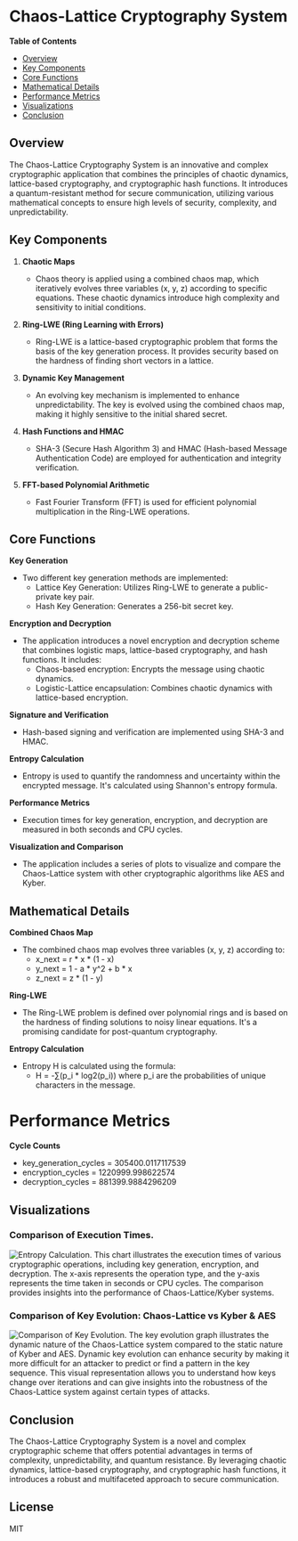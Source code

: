 # Chaos-Lattice Cryptography System

**Table of Contents**
- [Overview](#overview)
- [Key Components](#key-components)
- [Core Functions](#core-functions)
- [Mathematical Details](#mathematical-details)
- [Performance Metrics](#Performance-Metrics)
- [Visualizations](#visualizations)
- [Conclusion](#conclusion)

## Overview
The Chaos-Lattice Cryptography System is an innovative and complex cryptographic application that combines the principles of chaotic dynamics, lattice-based cryptography, and cryptographic hash functions. It introduces a quantum-resistant method for secure communication, utilizing various mathematical concepts to ensure high levels of security, complexity, and unpredictability.

## Key Components
1. **Chaotic Maps**
   - Chaos theory is applied using a combined chaos map, which iteratively evolves three variables (x, y, z) according to specific equations. These chaotic dynamics introduce high complexity and sensitivity to initial conditions.

2. **Ring-LWE (Ring Learning with Errors)**
   - Ring-LWE is a lattice-based cryptographic problem that forms the basis of the key generation process. It provides security based on the hardness of finding short vectors in a lattice.

3. **Dynamic Key Management**
   - An evolving key mechanism is implemented to enhance unpredictability. The key is evolved using the combined chaos map, making it highly sensitive to the initial shared secret.

4. **Hash Functions and HMAC**
   - SHA-3 (Secure Hash Algorithm 3) and HMAC (Hash-based Message Authentication Code) are employed for authentication and integrity verification.

5. **FFT-based Polynomial Arithmetic**
   - Fast Fourier Transform (FFT) is used for efficient polynomial multiplication in the Ring-LWE operations.

## Core Functions
**Key Generation**
- Two different key generation methods are implemented:
  - Lattice Key Generation: Utilizes Ring-LWE to generate a public-private key pair.
  - Hash Key Generation: Generates a 256-bit secret key.

**Encryption and Decryption**
- The application introduces a novel encryption and decryption scheme that combines logistic maps, lattice-based cryptography, and hash functions. It includes:
  - Chaos-based encryption: Encrypts the message using chaotic dynamics.
  - Logistic-Lattice encapsulation: Combines chaotic dynamics with lattice-based encryption.

**Signature and Verification**
- Hash-based signing and verification are implemented using SHA-3 and HMAC.

**Entropy Calculation**
- Entropy is used to quantify the randomness and uncertainty within the encrypted message. It's calculated using Shannon's entropy formula.

**Performance Metrics**
- Execution times for key generation, encryption, and decryption are measured in both seconds and CPU cycles.

**Visualization and Comparison**
- The application includes a series of plots to visualize and compare the Chaos-Lattice system with other cryptographic algorithms like AES and Kyber.

## Mathematical Details
**Combined Chaos Map**
- The combined chaos map evolves three variables (x, y, z) according to:
  - x_next = r * x * (1 - x)
  - y_next = 1 - a * y^2 + b * x
  - z_next = z * (1 - y)

**Ring-LWE**
- The Ring-LWE problem is defined over polynomial rings and is based on the hardness of finding solutions to noisy linear equations. It's a promising candidate for post-quantum cryptography.

**Entropy Calculation**
- Entropy H is calculated using the formula:
  - H = -∑(p_i * log2(p_i))
  where p_i are the probabilities of unique characters in the message.

# Performance Metrics

**Cycle Counts**
- key_generation_cycles = 305400.0117117539
- encryption_cycles = 1220999.998622574
- decryption_cycles = 881399.9884296209


## Visualizations

### Comparison of Execution Times.
![Entropy Calculation](https://github.com/kylecoding1/hybrid-chaos-theory-cipher-with-a-lattice-based-approach/assets/128002901/9d3d884d-8304-49ba-ad59-389e7cd39897).
   This chart illustrates the execution times of various cryptographic operations, including key generation, encryption, and decryption. The x-axis represents the operation type, and the y-axis represents the time taken in seconds or CPU cycles. The comparison provides insights into the performance of Chaos-Lattice/Kyber systems.

### Comparison of Key Evolution: Chaos-Lattice vs Kyber & AES
![Comparison of Key Evolution](https://github.com/kylecoding1/hybrid-chaos-theory-cipher-with-a-lattice-based-approach/assets/128002901/8404f5c2-d38c-4c9b-afe9-05fe9df31803).
The key evolution graph illustrates the dynamic nature of the Chaos-Lattice system compared to the static nature of Kyber and AES. Dynamic key evolution can enhance security by making it more difficult for an attacker to predict or find a pattern in the key sequence. This visual representation allows you to understand how keys change over iterations and can give insights into the robustness of the Chaos-Lattice system against certain types of attacks.

## Conclusion
The Chaos-Lattice Cryptography System is a novel and complex cryptographic scheme that offers potential advantages in terms of complexity, unpredictability, and quantum resistance. By leveraging chaotic dynamics, lattice-based cryptography, and cryptographic hash functions, it introduces a robust and multifaceted approach to secure communication.

## License
MIT
